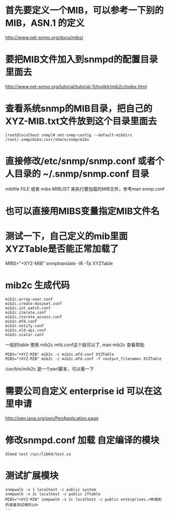 # 首先要定义一个MIB，可以参考一下别的MIB，ASN.1 的定义
http://www.net-snmp.org/docs/mibs/


# 要把MIB文件加入到snmpd的配置目录里面去
http://www.net-snmp.org/tutorial/tutorial-5/toolkit/mib2c/index.html

# 查看系统snmp的MIB目录，把自己的XYZ-MIB.txt文件放到这个目录里面去
```text
[root@localhost snmp]# net-snmp-config --default-mibdirs
/root/.snmp/mibs:/usr/share/snmp/mibs
```

# 直接修改/etc/snmp/snmp.conf 或者个人目录的  ~/.snmp/snmp.conf 目录
mibfile FILE 或者 mibs MIBLIST 来执行要加载的MIB文件，参考man snmp.conf

# 也可以直接用MIBS变量指定MIB文件名

# 测试一下，自己定义的mib里面XYZTable是否能正常加载了
MIBS="+XYZ-MIB" snmptranslate -IR -Tp XYZTable

# mib2c 生成代码
```text
mib2c.array-user.conf
mib2c.create-dataset.conf
mib2c.int_watch.conf
mib2c.iterate.conf
mib2c.iterate_access.conf
mib2c.mfd.conf
mib2c.notify.conf
mib2c.old-api.conf
mib2c.scalar.conf
```

一般的table 使用 mib2c.mfd.conf这个就可以了, man mib2c 查看帮助
```text
MIBS="+XYZ-MIB" mib2c -c mib2c.mfd.conf XYZTable
MIBS="+XYZ-MIB" mib2c -c mib2c.mfd.conf -f <output_filename> XYZTable
```
/usr/bin/mib2c 是一个perl脚本，可以看一下

# 需要公司自定义 enterprise id 可以在这里申请
http://pen.iana.org/pen/PenApplication.page

# 修改snmpd.conf 加载 自定编译的模块
```text
dlmod test /usr/lib64/test.so
```

# 测试扩展模块
```text
snmpwalk -v 1 localhost -c public system
snmpwalk -v 2c localhost -c public iftable
MIBS="+XYZ-MIB" snmpwalk -v 2c localhost -c public enterprises.<申请到的或者测试用的id>
···

